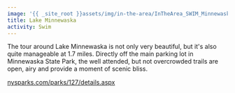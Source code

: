 ```yaml
---
image: '{{ _site_root }}assets/img/in-the-area/InTheArea_SWIM_Minnewaska.jpg'
title: Lake Minnewaska
activity: Swim
---
```

<p>The tour around&nbsp;Lake Minnewaska is not only very beautiful, but it's also quite manageable at 1.7 miles. Directly off the main parking lot in Minnewaska State Park, the well attended, but not overcrowded trails are open,&nbsp;airy and provide a&nbsp;moment of scenic bliss.</p><p><a href="http://nysparks.com/parks/127/details.aspx" target="_blank">nysparks.com/parks/127/details.aspx</a></p>
